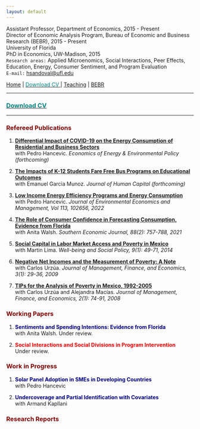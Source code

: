 ```yaml
---
layout: default
---
```


Assistant Professor, Department of Economics, 2015 - Present  
Director of Economic Analysis Program, Bureau of Economic and Business Research (BEBR), 2015 - Present  
University of Florida  
PhD in Economics, UW-Madison, 2015  
`Research areas:` Applied Microenomics, Social Interactions, Peer Effects, Education, Energy, Consumer Sentiment, and Program Evaluation  
`E-mail:` hsandoval@ufl.edu 

[Home](index.html) | <a href="https://hhsandoval.github.io/cvhhsg.pdf" target="_blank"> <span style="color: teal"> Download CV </span> </a> | [Teaching](teaching.html) | [BEBR](https://www.bebr.ufl.edu/)  

* * *

<!--  ### [<span style="color: teal"> Download CV </span>](https://github.com/hhsandoval/hhsandoval.github.io/blob/main/202112%20CV%20HS.pdf)
(https://github.com/hhsandoval/hhsandoval.github.io/files/7698132/202111.CV.HS.pdf) -->

### <a href="https://hhsandoval.github.io/202205 CV HS.pdf" target="_blank"> <span style="color: teal"> Download CV </span> </a>

* * *

### <span style="color: maroon"> Refereed Publications </span>

1. **[Differential Impact of COVID-19 on the Energy Consumption of Residential and Business Sectors](https://www.iaee.org/en/publications/eeepscope.aspx)**  
   with Pedro Hancevic. *Economics of Energy & Environmental Policy (forthcoming)*

2. **[The Impacts of K-12 Students Fare Free Bus Programs on Educational Outcomes](https://www.journals.uchicago.edu/toc/jhc/0/ja)**  
   with Emanuel Garcia Munoz. *Journal of Human Capital (forthcoming)*

3. **[Low Income Energy Efficiency Programs and Energy Consumption](https://doi.org/10.1016/j.jeem.2022.102656)**  
   with Pedro Hancevic. *Journal of Environmental Economics and Management, Vol 113, 102656, 2022*

4. **[The Role of Consumer Confidence in Forecasting Consumption, Evidence from Florida](https://doi.org/10.1002/soej.12528)**  
   with Anita Walsh. *Southern Economic Journal, 88(2): 757-788, 2021*

5. **[Social Capital in Labor Market Access and Poverty in Mexico](http://biblioteca.ciess.org/adiss/r458/social_capital_in_labor_market_access_and_poverty_in_mexico)**  
  with Martin Lima. *Well-being and Social Policy, 9(1): 49-71, 2014*

6. **[Negative Net Incomes and the Measurement of Poverty: A Note](https://ideas.repec.org/a/ega/rafega/200903.html)**  
   with Carlos Urzúa. *Journal of Management, Finance, and Economics, 3(1): 29-36, 2009*

7. **[TIPs for the Analysis of Poverty in Mexico, 1992-2005](https://ideas.repec.org/a/ega/rafega/200806.html)**  
   with Carlos Urzúa and Alejandra Macías. *Journal of Management, Finance, and Economics, 2(1): 74-91, 2008*

### <span style="color: maroon"> Working Papers </span>

1.  <span style="color: navy"> **Sentiments and Spending Intentions: Evidence from Florida** </span>  
   with Anita Walsh. Under review.

2. <span style="color: red"> **Social Interactions and Social Divisions in Program Intervention** </span>  
   Under review.

### <span style="color: maroon"> Work in Progress </span>

1.  <span style="color: navy"> **Solar Panel Adoption in SMEs in Developing Countries** </span>  
   with Pedro Hancevic
   
2.  <span style="color: navy"> **Undercoverage and Partial Identification with Covariates** </span>  
   with Armand Kapllani   

### <span style="color: maroon"> Research Reports </span>




<!-- ![Hector](https://user-images.githubusercontent.com/95992942/145701862-438f789f-30d0-4143-948b-695a9c4d9f90.jpg)

For more details see [Basic writing and formatting syntax](https://docs.github.com/en/github/writing-on-github/getting-started-with-writing-and-formatting-on-github/basic-writing-and-formatting-syntax).

### Jekyll Themes

Your Pages site will use the layout and styles from the Jekyll theme you have selected in your [repository settings](https://github.com/hhsandoval/hhsandoval.github.io/settings/pages). The name of this theme is saved in the Jekyll `_config.yml` configuration file.

### Support or Contact

Having trouble with Pages? Check out our [documentation](https://docs.github.com/categories/github-pages-basics/) or [contact support](https://support.github.com/contact) and we’ll help you sort it out.
 -->

